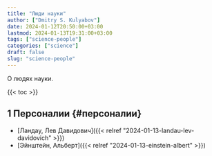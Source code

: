 ```yaml
---
title: "Люди науки"
author: ["Dmitry S. Kulyabov"]
date: 2024-01-12T20:50:00+03:00
lastmod: 2024-01-13T19:31:00+03:00
tags: ["science-people"]
categories: ["science"]
draft: false
slug: "science-people"
---
```


О людях науки.

<!--more-->

{{< toc >}}


## <span class="section-num">1</span> Персоналии {#персоналии}

-   [Ландау, Лев Давидович]({{< relref "2024-01-13-landau-lev-davidovich" >}})
-   [Эйнштейн, Альберт]({{< relref "2024-01-13-einstein-albert" >}})
